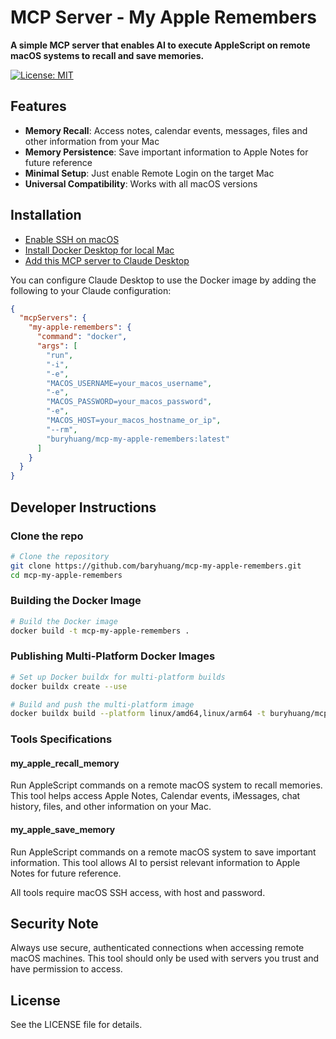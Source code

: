 # MCP Server - My Apple Remembers
**A simple MCP server that enables AI to execute AppleScript on remote macOS systems to recall and save memories.**

[![License: MIT](https://img.shields.io/badge/License-MIT-yellow.svg)](https://opensource.org/licenses/MIT)

## Features

* **Memory Recall**: Access notes, calendar events, messages, files and other information from your Mac
* **Memory Persistence**: Save important information to Apple Notes for future reference
* **Minimal Setup**: Just enable Remote Login on the target Mac
* **Universal Compatibility**: Works with all macOS versions

## Installation
- [Enable SSH on macOS](https://support.apple.com/guide/mac-help/allow-a-remote-computer-to-access-your-mac-mchlp1066/mac)
- [Install Docker Desktop for local Mac](https://docs.docker.com/desktop/setup/install/mac-install/)
- [Add this MCP server to Claude Desktop](https://modelcontextprotocol.io/quickstart/user)

You can configure Claude Desktop to use the Docker image by adding the following to your Claude configuration:
```json
{
  "mcpServers": {
    "my-apple-remembers": {
      "command": "docker",
      "args": [
        "run",
        "-i",
        "-e",
        "MACOS_USERNAME=your_macos_username",
        "-e",
        "MACOS_PASSWORD=your_macos_password",
        "-e",
        "MACOS_HOST=your_macos_hostname_or_ip",
        "--rm",
        "buryhuang/mcp-my-apple-remembers:latest"
      ]
    }
  }
}
```

## Developer Instructions
### Clone the repo
```bash
# Clone the repository
git clone https://github.com/baryhuang/mcp-my-apple-remembers.git
cd mcp-my-apple-remembers
```

### Building the Docker Image

```bash
# Build the Docker image
docker build -t mcp-my-apple-remembers .
```

### Publishing Multi-Platform Docker Images

```bash
# Set up Docker buildx for multi-platform builds
docker buildx create --use

# Build and push the multi-platform image
docker buildx build --platform linux/amd64,linux/arm64 -t buryhuang/mcp-my-apple-remembers:latest --push .
```

### Tools Specifications

#### my_apple_recall_memory
Run AppleScript commands on a remote macOS system to recall memories. This tool helps access Apple Notes, Calendar events, iMessages, chat history, files, and other information on your Mac.

#### my_apple_save_memory
Run AppleScript commands on a remote macOS system to save important information. This tool allows AI to persist relevant information to Apple Notes for future reference. 

All tools require macOS SSH access, with host and password.

## Security Note

Always use secure, authenticated connections when accessing remote macOS machines. This tool should only be used with servers you trust and have permission to access.

## License

See the LICENSE file for details. 
